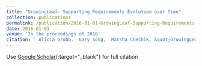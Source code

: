 ```yaml
---
title: "GrowingLeaf- Supporting Requirements Evolution over Time"
collection: publications
permalink: /publication/2016-01-01-GrowingLeaf-Supporting-Requirements-Evolution-over-Time
date: 2016-01-01
venue: 'In the proceedings of 2016'
citation: ' Alicia Grubb,  Gary Song,  Marsha Chechik, &quot;GrowingLeaf- Supporting Requirements Evolution over Time.&quot; In the proceedings of 2016, 2016.'
---
```

Use [Google Scholar](https://scholar.google.com/scholar?q=GrowingLeaf:+Supporting+Requirements+Evolution+over+Time){:target="_blank"} for full citation